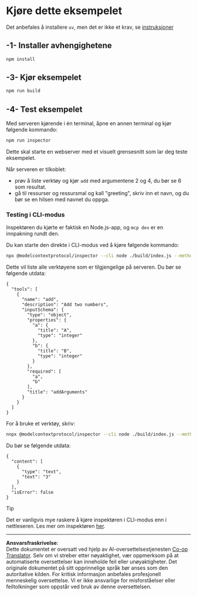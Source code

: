 <!--
CO_OP_TRANSLATOR_METADATA:
{
  "original_hash": "6ebbb78b04c9b1f6c2367c713524fc95",
  "translation_date": "2025-09-03T16:10:46+00:00",
  "source_file": "03-GettingStarted/01-first-server/solution/typescript/README.md",
  "language_code": "no"
}
-->
# Kjøre dette eksempelet

Det anbefales å installere `uv`, men det er ikke et krav, se [instruksjoner](https://docs.astral.sh/uv/#highlights)

## -1- Installer avhengighetene

```bash
npm install
```

## -3- Kjør eksempelet

```bash
npm run build
```

## -4- Test eksempelet

Med serveren kjørende i én terminal, åpne en annen terminal og kjør følgende kommando:

```bash
npm run inspector
```

Dette skal starte en webserver med et visuelt grensesnitt som lar deg teste eksempelet.

Når serveren er tilkoblet:

- prøv å liste verktøy og kjør `add` med argumentene 2 og 4, du bør se 6 som resultat.
- gå til ressurser og ressursmal og kall "greeting", skriv inn et navn, og du bør se en hilsen med navnet du oppga.

### Testing i CLI-modus

Inspektøren du kjørte er faktisk en Node.js-app, og `mcp dev` er en innpakning rundt den.

Du kan starte den direkte i CLI-modus ved å kjøre følgende kommando:

```bash
npx @modelcontextprotocol/inspector --cli node ./build/index.js --method tools/list
```

Dette vil liste alle verktøyene som er tilgjengelige på serveren. Du bør se følgende utdata:

```text
{
  "tools": [
    {
      "name": "add",
      "description": "Add two numbers",
      "inputSchema": {
        "type": "object",
        "properties": {
          "a": {
            "title": "A",
            "type": "integer"
          },
          "b": {
            "title": "B",
            "type": "integer"
          }
        },
        "required": [
          "a",
          "b"
        ],
        "title": "addArguments"
      }
    }
  ]
}
```

For å bruke et verktøy, skriv:

```bash
nnpx @modelcontextprotocol/inspector --cli node ./build/index.js --method tools/call --tool-name add --tool-arg a=1 --tool-arg b=2
```

Du bør se følgende utdata:

```text
{
  "content": [
    {
      "type": "text",
      "text": "3"
    }
  ],
  "isError": false
}
```

> [!TIP]
> Det er vanligvis mye raskere å kjøre inspektøren i CLI-modus enn i nettleseren.
> Les mer om inspektøren [her](https://github.com/modelcontextprotocol/inspector).

---

**Ansvarsfraskrivelse**:  
Dette dokumentet er oversatt ved hjelp av AI-oversettelsestjenesten [Co-op Translator](https://github.com/Azure/co-op-translator). Selv om vi streber etter nøyaktighet, vær oppmerksom på at automatiserte oversettelser kan inneholde feil eller unøyaktigheter. Det originale dokumentet på sitt opprinnelige språk bør anses som den autoritative kilden. For kritisk informasjon anbefales profesjonell menneskelig oversettelse. Vi er ikke ansvarlige for misforståelser eller feiltolkninger som oppstår ved bruk av denne oversettelsen.
